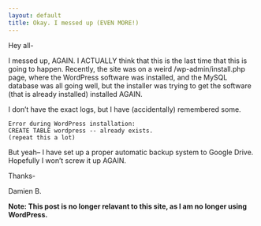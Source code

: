 ```yaml
---
layout: default
title: Okay. I messed up (EVEN MORE!)
---
```

Hey all-

I messed up, AGAIN. I ACTUALLY think that this is the last time that this is going to happen. Recently, the site was on a weird /wp-admin/install.php page, where the WordPress software was installed, and the MySQL database was all going well, but the installer was trying to get the software (that is already installed) installed AGAIN.

<!--more-->

I don’t have the exact logs, but I have (accidentally) remembered some.

```
Error during WordPress installation:
CREATE TABLE wordpress -- already exists.
(repeat this a lot)
```
But yeah– I have set up a proper automatic backup system to Google Drive. Hopefully I won’t screw it up AGAIN.

Thanks-

Damien B.

**Note: This post is no longer relavant to this site, as I am no longer using WordPress.**